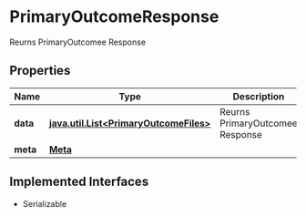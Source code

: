 

# PrimaryOutcomeResponse

Reurns PrimaryOutcomee Response

## Properties

Name | Type | Description | Notes
------------ | ------------- | ------------- | -------------
**data** | [**java.util.List&lt;PrimaryOutcomeFiles&gt;**](PrimaryOutcomeFiles.md) | Reurns PrimaryOutcomee Response |  [optional]
**meta** | [**Meta**](Meta.md) |  |  [optional]


## Implemented Interfaces

* Serializable



